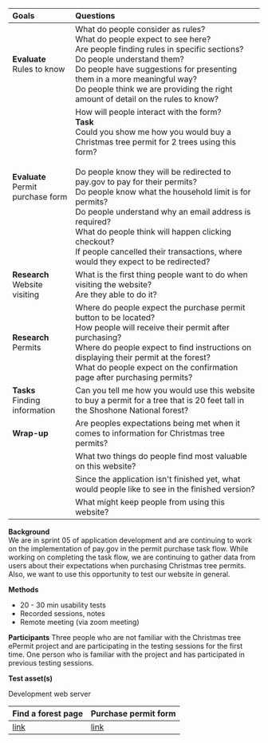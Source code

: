 |**Goals**                                     |**Questions**                                                                                     |
|:-------------------------------------------- |:-------------------------------------------------------------------------------------------------|
|**Evaluate** <br>Rules to know			           |What do people consider as rules?<br>What do people expect to see here?<br>Are people finding rules in specific sections?<br>Do people understand them?<br>Do people have suggestions for presenting them in a more meaningful way?<br>Do people think we are providing the right amount of detail on the rules to know?                                                                                                                                          |
|**Evaluate**<br>Permit purchase form          |How will people interact with the form?<br>**Task**<br>Could you show me how you would buy a Christmas tree permit for 2 trees using this form?<br><br>Do people know they will be redirected to pay.gov to pay for their permits?<br>Do people know what the household limit is for permits?<br>Do people understand why an email address is required?<br>What do people think will happen clicking checkout?<br>If people cancelled their transactions, where would they expect to be redirected?                                                                                                                                       |
|**Research**<br>Website visiting              |What is the first thing people want to do when visiting the website?<br>Are they able to do it?   |
|**Research**<br>Permits                		   |Where do people expect the purchase permit button to be located?<br>How people will receive their permit after purchasing?<br>Where do people expect to find instructions on displaying their permit at the forest?<br>What do people expect on the confirmation page after purchasing permits?|
|**Tasks**<br>Finding information              |Can you tell me how you would use this website to buy a permit for a tree that is 20 feet tall in the Shoshone National forest?                                                                                                                                           |
|**Wrap-up**                                   |Are peoples expectations being met when it comes to information for Christmas tree permits?       |
|                                              |What two things do people find most valuable on this website?                                     |
|                                              |Since the application isn't finished yet, what would people like to see in the finished version?  |
|                                              |What might keep people from using this website?                                                   |

**Background**  
We are in sprint 05 of application development and are continuing to work on the implementation of pay.gov in the permit purchase task flow. While working on completing the task flow, we are continuing to gather data from users about their expectations when purchasing Christmas tree permits. Also, we want to use this opportunity to test our website in general.

**Methods**
* 20 - 30 min usability tests
* Recorded sessions, notes
* Remote meeting (via zoom meeting)

**Participants**
Three people who are not familiar with the Christmas tree ePermit project and are participating in the testing sessions for the first time.
One person who is familiar with the project and has participated in previous testing sessions.

**Test asset(s)**

Development web server

|Find a forest page                            |Purchase permit form                                            |
|:-------------------------------------------- |:---------------------------------------------------------------|
|[link](https://forest-service-trees-staging.app.cloud.gov/christmas-trees/forests)|[link](https://forest-service-trees-staging.app.cloud.gov/applications/christmas-trees/forests/arp/new)|
